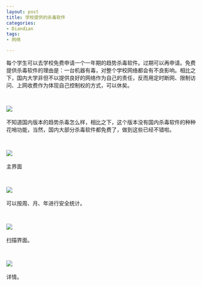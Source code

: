 ```yaml
---
layout: post
title: 学校提供的杀毒软件
categories:
- Diandian
tags:
- 网络

---
```

<p>每个学生可以去学校免费申请一个一年期的趋势杀毒软件。过期可以再申请。免费提供杀毒软件的理由是：一台机器有毒，对整个学校网络都会有不良影响。相比之下，国内大学非但不以提供良好的网络作为自己的责任，反而用定时断网、限制访问、上网收费作为体现自己控制权的方式，可以休矣。</p>
<p>&nbsp;</p>
<p><img src="http://m1.img.srcdd.com/farm5/d/2012/0627/10/BDE7597B1280FB49E48B4A164408C00C_B500_900_265_137.PNG" />‍</p>
<p>不知道国内版本的趋势杀毒怎么样，相比之下，这个版本没有国内杀毒软件的种种花哨功能，当然，国内大部分杀毒软件都免费了，做到这些已经不错啦。</p>
<p>&nbsp;</p>
<p><img src="http://m3.img.srcdd.com/farm5/d/2012/0627/10/4FB7BF31E79CAFFEC29BCB70C3F1B1BC_B500_900_500_384.PNG" />‍</p>
<p>主界面</p>
<p>&nbsp;</p>
<p><img src="http://m3.img.srcdd.com/farm4/d/2012/0627/10/BD2E390088DC4E08C5BD9D7149D08334_B500_900_500_314.PNG" />‍</p>
<p>可以按周、月、年进行安全统计。</p>
<p>&nbsp;</p>
<p><img src="http://m1.img.srcdd.com/farm4/d/2012/0627/10/3AA54F20C5E2C2D4EAF1487A693B2427_B500_900_500_290.PNG" />‍</p>
<p>扫描界面。</p>
<p>&nbsp;</p>
<p><img src="http://m1.img.srcdd.com/farm5/d/2012/0627/10/5637F3DB3D51E70D80F944F773159F42_B500_900_500_290.PNG" />‍</p>
<p>详情。<br /><br /><br /><br /></p>
<p></p>
